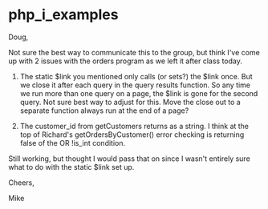 # php_i_examples
Doug,

Not sure the best way to communicate this to the group, but think I've come up with 2 issues with the orders program as we left it after class today.

1. The static $link you mentioned only calls (or sets?) the $link once. But we close it after each query in the query results function. So any time we run more than one query on a page, the $link is gone for the second query. Not sure best way to adjust for this. Move the close out to a separate function always run at the end of a page?

2. The customer_id from getCustomers returns as a string. I think at the top of Richard's getOrdersByCustomer() error checking is returning false of the OR !is_int condition.

Still working, but thought I would pass that on since I wasn't entirely sure what to do with the static $link set up.

Cheers,

Mike
